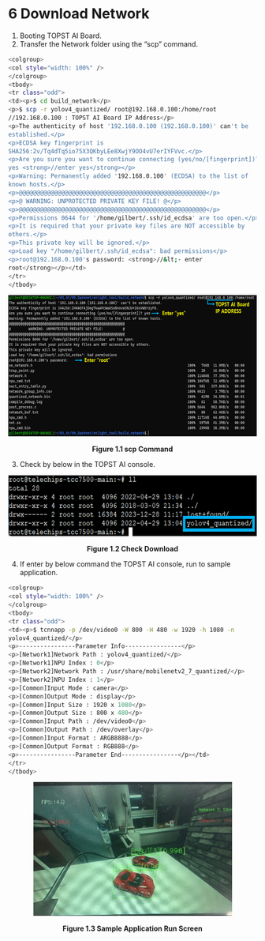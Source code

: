 ﻿# 6 Download Network

1.  Booting TOPST AI Board.
2.  Transfer the Network folder using the “scp” command.


```bash
<colgroup>
<col style="width: 100%" />
</colgroup>
<tbody>
<tr class="odd">
<td><p>$ cd build_network</p>
<p>$ scp -r yolov4_quantized/ root@192.168.0.100:/home/root
//192.168.0.100 : TOPST AI Board IP Address</p>
<p>The authenticity of host '192.168.0.100 (192.168.0.100)' can't be
established.</p>
<p>ECDSA key fingerprint is
SHA256:2v/Tq4dTq5io75X3QKbyLEe8XwjY9OO4vU7erIYFVvc.</p>
<p>Are you sure you want to continue connecting (yes/no/[fingerprint])?
yes <strong>//enter yes</strong></p>
<p>Warning: Permanently added '192.168.0.100' (ECDSA) to the list of
known hosts.</p>
<p>@@@@@@@@@@@@@@@@@@@@@@@@@@@@@@@@@@@@@@@@@@@@@@@@@@@@@</p>
<p>@ WARNING: UNPROTECTED PRIVATE KEY FILE! @</p>
<p>@@@@@@@@@@@@@@@@@@@@@@@@@@@@@@@@@@@@@@@@@@@@@@@@@@@@@</p>
<p>Permissions 0644 for '/home/gilbert/.ssh/id_ecdsa' are too open.</p>
<p>It is required that your private key files are NOT accessible by
others.</p>
<p>This private key will be ignored.</p>
<p>Load key "/home/gilbert/.ssh/id_ecdsa": bad permissions</p>
<p>root@192.168.0.100's password: <strong>//&lt;- enter
root</strong></p></td>
</tr>
</tbody>
```

<p align="center"><img src="https://github.com/topst-development/Documentation/blob/main/TOPST-AI/Software/media/6. Download Network.image1.png"
style="width:6.59514in;height:2.97917in"</p>
<p align="center"><strong>Figure 1.1 scp Command</strong></p>

3.  Check by below in the TOPST AI console.

<p align="center"><img src="https://github.com/topst-development/Documentation/blob/main/TOPST-AI/Software/media/6. Download Network.image2.png"
style="width:6.60417in;height:1.28056in"</p>

<p align="center"><strong>Figure 1.2 Check Download</strong></p>

4.  If enter by below command the TOPST AI console, run to sample
    application.

```bash
<colgroup>
<col style="width: 100%" />
</colgroup>
<tbody>
<tr class="odd">
<td><p>$ tcnnapp -p /dev/video0 -W 800 -H 480 -w 1920 -h 1080 -n
yolov4_quantized/</p>
<p>----------------Parameter Info----------------</p>
<p>[Network1]Network Path : yolov4_quantized/</p>
<p>[Network1]NPU Index : 0</p>
<p>[Network2]Network Path : /usr/share/mobilenetv2_7_quantized/</p>
<p>[Network2]NPU Index : 1</p>
<p>[Common]Input Mode : camera</p>
<p>[Common]Output Mode : display</p>
<p>[Common]Input Size : 1920 x 1080</p>
<p>[Common]Output Size : 800 x 480</p>
<p>[Common]Input Path : /dev/video0</p>
<p>[Common]Output Path : /dev/overlay</p>
<p>[Common]Input Format : ARGB8888</p>
<p>[Common]Output Format : RGB888</p>
<p>----------------Parameter End----------------</p></td>
</tr>
</tbody>
```

<p align="center"><img src="https://github.com/topst-development/Documentation/blob/main/TOPST-AI/Software/media/6. Download Network.image3.jpeg"
style="width:4.19792in;height:2.81319in"</p>

<p align="center"><strong>Figure 1.3 Sample Application Run Screen</strong></p>
